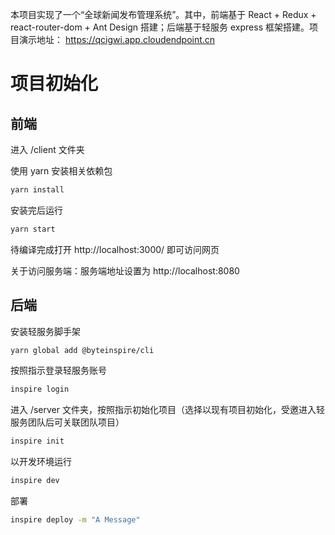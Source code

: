 本项目实现了一个“全球新闻发布管理系统”。其中，前端基于 React + Redux + react-router-dom + Ant Design 搭建；后端基于轻服务 express 框架搭建。项目演示地址： 
https://qcigwi.app.cloudendpoint.cn

# 项目初始化

## 前端

进入 /client 文件夹

使用 yarn 安装相关依赖包
```bash
yarn install
```

安装完后运行
```bash
yarn start
```

待编译完成打开 http://localhost:3000/ 即可访问网页

关于访问服务端：服务端地址设置为 http://localhost:8080

## 后端

<!-- 安装 json-server
```bash
npm i -g json-server
```

进入 /server 文件夹执行下列代码即可启动服务器，访问地址 http://localhost:8080/
```bash
json-server --watch db.json --port 8080
``` -->

安装轻服务脚手架
```bash
yarn global add @byteinspire/cli
```

按照指示登录轻服务账号
```bash
inspire login
```

进入 /server 文件夹，按照指示初始化项目（选择以现有项目初始化，受邀进入轻服务团队后可关联团队项目）
```bash
inspire init
```

以开发环境运行
```bash
inspire dev
```

部署
```bash
inspire deploy -m "A Message"
```